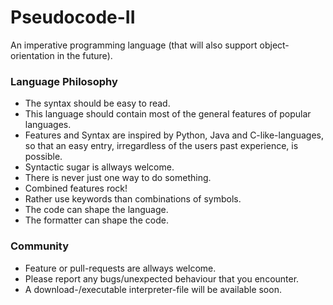 # Pseudocode-II
An imperative programming language (that will also support object-orientation in the future).

### Language Philosophy
- The syntax should be easy to read.
- This language should contain most of the general features of popular languages.
- Features and Syntax are inspired by Python, Java and C-like-languages, so that an easy entry, irregardless of the users past experience, is possible.
- Syntactic sugar is allways welcome.
- There is never just one way to do something.
- Combined features rock!
- Rather use keywords than combinations of symbols.
- The code can shape the language.
- The formatter can shape the code.

### Community
- Feature or pull-requests are allways welcome.
- Please report any bugs/unexpected behaviour that you encounter.
- A download-/executable interpreter-file will be available soon. 
